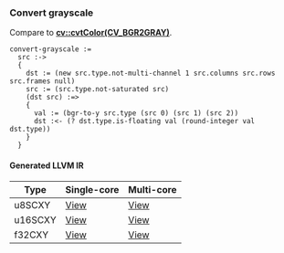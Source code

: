 ### Convert grayscale
Compare to **[cv::cvtColor(CV_BGR2GRAY)](http://docs.opencv.org/modules/imgproc/doc/miscellaneous_transformations.html#cvtcolor)**.

    convert-grayscale :=
      src :->
      {
        dst := (new src.type.not-multi-channel 1 src.columns src.rows src.frames null)
        src := (src.type.not-saturated src)
        (dst src) :=>
        {
          val := (bgr-to-y src.type (src 0) (src 1) (src 2))
          dst :<- (? dst.type.is-floating val (round-integer val dst.type))
        }
      }

#### Generated LLVM IR
| Type    | Single-core | Multi-core |
|---------|-------------|------------|
| u8SCXY  | [View](https://s3.amazonaws.com/liblikely/benchmarks/convert_grayscale_u8SCXY_u8SCXY.ll)   | [View](https://s3.amazonaws.com/liblikely/benchmarks/convert_grayscale_u8SCXY_u8SCXY_m.ll)   |
| u16SCXY | [View](https://s3.amazonaws.com/liblikely/benchmarks/convert_grayscale_u16SCXY_u16SCXY.ll) | [View](https://s3.amazonaws.com/liblikely/benchmarks/convert_grayscale_u16SCXY_u16SCXY_m.ll) |
| f32CXY  | [View](https://s3.amazonaws.com/liblikely/benchmarks/convert_grayscale_f32CXY_f32CXY.ll)   | [View](https://s3.amazonaws.com/liblikely/benchmarks/convert_grayscale_f32CXY_f32CXY.ll)     |
